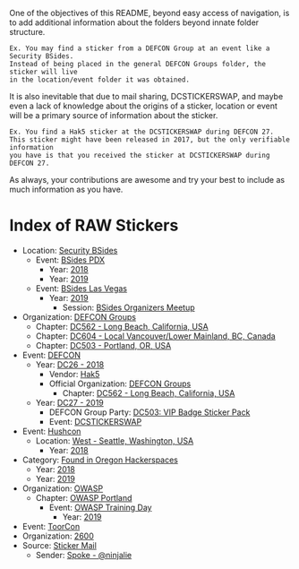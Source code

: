 One of the objectives of this README, beyond easy access of navigation, is to add additional information about the folders beyond innate folder structure.

    Ex. You may find a sticker from a DEFCON Group at an event like a Security BSides.
    Instead of being placed in the general DEFCON Groups folder, the sticker will live
    in the location/event folder it was obtained.

It is also inevitable that due to mail sharing, DCSTICKERSWAP, and maybe even a lack of knowledge about the origins of a sticker, location or event will be a primary source of information about the sticker.

    Ex. You find a Hak5 sticker at the DCSTICKERSWAP during DEFCON 27.
    This sticker might have been released in 2017, but the only verifiable information
    you have is that you received the sticker at DCSTICKERSWAP during DEFCON 27.

As always, your contributions are awesome and try your best to include as much information as you have.

# Index of RAW Stickers
* Location: [Security BSides](https://github.com/securingdev/awesome-stickers/tree/master/raw/BSides/)
  * Event: [BSides PDX](https://github.com/securingdev/awesome-stickers/tree/master/raw/BSides/BSides%20PDX)
    * Year: [2018](https://github.com/securingdev/awesome-stickers/tree/master/raw/BSides/BSides%20PDX/2018)
    * Year: [2019](https://github.com/securingdev/awesome-stickers/tree/master/raw/BSides/BSides%20PDX/2019)
  * Event: [BSides Las Vegas](https://github.com/securingdev/awesome-stickers/tree/master/raw/BSides/BSides%20Las%20Vegas/)
    * Year: [2019](https://github.com/securingdev/awesome-stickers/tree/master/raw/BSides/BSides%20Las%20Vegas/2019)
        * Session: [BSides Organizers Meetup](https://github.com/securingdev/awesome-stickers/tree/master/raw/BSides/BSides%20Las%20Vegas/2019/BSides%20Organizers%20Meetup)
* Organization: [DEFCON Groups](https://github.com/securingdev/awesome-stickers/tree/master/raw/DEFCON%20Groups)
    * Chapter: [DC562 - Long Beach, California, USA](https://github.com/koronkowy/awesome-stickers/tree/master/raw/DEFCON%20Groups/DC562)
    * Chapter: [DC604 - Local Vancouver/Lower Mainland, BC, Canada](https://github.com/koronkowy/awesome-stickers/tree/master/raw/DEFCON%20Groups/DC604)
    * Chapter: [DC503 - Portland, OR, USA](https://github.com/koronkowy/awesome-stickers/tree/master/raw/DEFCON%20Groups/DC503)
* Event: [DEFCON](https://github.com/securingdev/awesome-stickers/tree/master/raw/DEFCON)
  * Year: [DC26 - 2018](https://github.com/securingdev/awesome-stickers/tree/master/raw/DEFCON/DC26%20-%202018)
    * Vendor: [Hak5](https://github.com/securingdev/awesome-stickers/tree/master/raw/DEFCON/DC26%20-%202018/Hak5)
    * Official Organization: [DEFCON Groups](https://github.com/securingdev/awesome-stickers/tree/master/raw/DEFCON/DC26%20-%202018/DEFCON%20Groups/)
      * Chapter: [DC562 - Long Beach, California, USA](https://github.com/securingdev/awesome-stickers/tree/master/raw/DEFCON/DC26%20-%202018/DEFCON%20Groups/DC562)
  * Year: [DC27 - 2019](https://github.com/securingdev/awesome-stickers/tree/master/raw/DEFCON/DC27%20-%202019)
    * DEFCON Group Party: [DC503: VIP Badge Sticker Pack](https://github.com/securingdev/awesome-stickers/tree/master/raw/DEFCON/DC27%20-%202019/DC503%20VIP%20Badge%20Stickers)
    * Event: [DCSTICKERSWAP](https://github.com/securingdev/awesome-stickers/tree/master/raw/DEFCON/DC27%20-%202019/DCSTICKERSWAP)
* Event: [Hushcon](https://github.com/securingdev/awesome-stickers/tree/master/raw/Hushcon/)
  * Location: [West - Seattle, Washington, USA](https://github.com/securingdev/awesome-stickers/tree/master/raw/Hushcon/Seattle)
    * Year: [2018](https://github.com/securingdev/awesome-stickers/tree/master/raw/Hushcon/Seattle/2018)
* Category: [Found in Oregon Hackerspaces](https://github.com/securingdev/awesome-stickers/tree/master/raw/Found%20in%20Oregon%20Hackerspaces)
    * Year: [2018](https://github.com/securingdev/awesome-stickers/tree/master/raw/Found%20in%20Oregon%20Hackerspaces/2018)
    * Year: [2019](https://github.com/securingdev/awesome-stickers/tree/master/raw/Found%20in%20Oregon%20Hackerspaces/2019)
* Organization: [OWASP](https://github.com/securingdev/awesome-stickers/tree/master/raw/OWASP)
    * Chapter: [OWASP Portland](https://github.com/securingdev/awesome-stickers/tree/master/raw/OWASP/OWASP%20Portland)
      * Event: [OWASP Training Day](https://github.com/securingdev/awesome-stickers/tree/master/raw/OWASP/OWASP%20Portland/OWASP%20Training%20Day)
        * Year: [2019](https://github.com/securingdev/awesome-stickers/tree/master/raw/OWASP/OWASP%20Portland/OWASP%20Training%20Day/2019)
* Event: [ToorCon](https://github.com/securingdev/awesome-stickers/tree/master/raw/Toorcon)
* Organization: [2600](https://github.com/securingdev/awesome-stickers/tree/master/raw/2600)
* Source: [Sticker Mail](https://github.com/securingdev/awesome-stickers/tree/master/raw/Sticker%20Mail)
  * Sender: [Spoke - @ninjalie](https://github.com/securingdev/awesome-stickers/tree/master/raw/Sticker%20Mail/Spoke)
